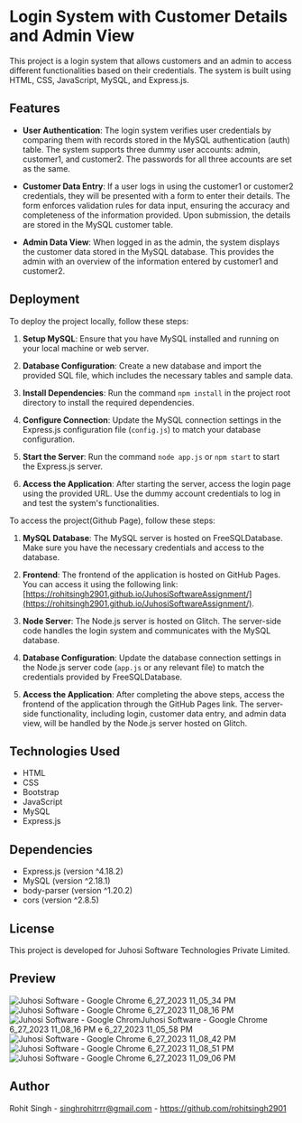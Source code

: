 # Login System with Customer Details and Admin View

This project is a login system that allows customers and an admin to access different functionalities based on their credentials. The system is built using HTML, CSS, JavaScript, MySQL, and Express.js.

## Features

- **User Authentication**: The login system verifies user credentials by comparing them with records stored in the MySQL authentication (auth) table. The system supports three dummy user accounts: admin, customer1, and customer2. The passwords for all three accounts are set as the same.

- **Customer Data Entry**: If a user logs in using the customer1 or customer2 credentials, they will be presented with a form to enter their details. The form enforces validation rules for data input, ensuring the accuracy and completeness of the information provided. Upon submission, the details are stored in the MySQL customer table.

- **Admin Data View**: When logged in as the admin, the system displays the customer data stored in the MySQL database. This provides the admin with an overview of the information entered by customer1 and customer2.

## Deployment

To deploy the project locally, follow these steps:

1. **Setup MySQL**: Ensure that you have MySQL installed and running on your local machine or web server.

2. **Database Configuration**: Create a new database and import the provided SQL file, which includes the necessary tables and sample data.

3. **Install Dependencies**: Run the command `npm install` in the project root directory to install the required dependencies.

4. **Configure Connection**: Update the MySQL connection settings in the Express.js configuration file (`config.js`) to match your database configuration.

5. **Start the Server**: Run the command `node app.js` or `npm start` to start the Express.js server.

6. **Access the Application**: After starting the server, access the login page using the provided URL. Use the dummy account credentials to log in and test the system's functionalities.


To access the project(Github Page), follow these steps:

1. **MySQL Database**: The MySQL server is hosted on FreeSQLDatabase. Make sure you have the necessary credentials and access to the database.

2. **Frontend**: The frontend of the application is hosted on GitHub Pages. You can access it using the following link: [https://rohitsingh2901.github.io/JuhosiSoftwareAssignment/](https://rohitsingh2901.github.io/JuhosiSoftwareAssignment/).

3. **Node Server**: The Node.js server is hosted on Glitch. The server-side code handles the login system and communicates with the MySQL database.

4. **Database Configuration**: Update the database connection settings in the Node.js server code (`app.js` or any relevant file) to match the credentials provided by FreeSQLDatabase.

5. **Access the Application**: After completing the above steps, access the frontend of the application through the GitHub Pages link. The server-side functionality, including login, customer data entry, and admin data view, will be handled by the Node.js server hosted on Glitch.

## Technologies Used

- HTML
- CSS
- Bootstrap
- JavaScript
- MySQL
- Express.js

## Dependencies

- Express.js (version ^4.18.2)
- MySQL (version ^2.18.1)
- body-parser (version ^1.20.2)
- cors (version ^2.8.5)
    

## License

This project is developed for Juhosi Software Technologies Private Limited.

## Preview
![Juhosi Software - Google Chrome 6_27_2023 11_05_34 PM](https://github.com/rohitsingh2901/JuhosiSoftwareAssignment/assets/80673974/ee2eb18e-d9b3-42c5-b8c0-16a8e872b588)
![Juhosi Software - Google Chrome 6_27_2023 11_08_16 PM](https://github.com/rohitsingh2901/JuhosiSoftwareAssignment/assets/80673974/54284c44-2d0a-4fc7-893a-a28192ad79cb)
![Juhosi Software - Google Chrom![Juhosi Software - Google Chrome 6_27_2023 11_08_16 PM](https://github.com/rohitsingh2901/JuhosiSoftwareAssignment/assets/80673974/a6eeeeaa-3211-4b77-8f54-8cf4a3caafc6)
e 6_27_2023 11_05_58 PM](https://github.com/rohitsingh2901/JuhosiSoftwareAssignment/assets/80673974/a4469417-dd45-4ed1-b149-cb7bb8c9df49)
![Juhosi Software - Google Chrome 6_27_2023 11_08_42 PM](https://github.com/rohitsingh2901/JuhosiSoftwareAssignment/assets/80673974/1889511d-c0e9-43ff-a985-a54da244623e)
![Juhosi Software - Google Chrome 6_27_2023 11_08_51 PM](https://github.com/rohitsingh2901/JuhosiSoftwareAssignment/assets/80673974/d2e1c94a-88f5-4425-aa44-7908d83d2a35)
![Juhosi Software - Google Chrome 6_27_2023 11_09_06 PM](https://github.com/rohitsingh2901/JuhosiSoftwareAssignment/assets/80673974/4be9d61b-693a-47d6-b763-aa34486f2a3f)


## Author

Rohit Singh - singhrohitrrr@gmail.com - https://github.com/rohitsingh2901
